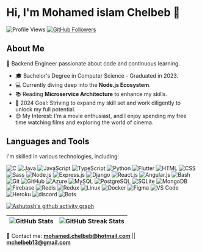 # Hi, I'm Mohamed islam Chelbeb 👋

![Profile Views](https://page-views.glitch.me/badge?page_id=mochelbeb.visitor-badge)
[![GitHub Followers](https://img.shields.io/github/followers/mochelbeb?label=Follow&style=social)](https://github.com/mochelbeb)

## About Me

🚀 Backend Engineer passionate about code and continuous learning.

- 🎓 Bachelor's Degree in Computer Science - Graduated in 2023.
- 💻 Currently diving deep into the **Node.js Ecosystem**.
- 📚 Reading **Microservice Architecture** to enhance my skills.
- 📆 2024 Goal: Striving to expand my skill set and work diligently to unlock my full potential.
- 😊 My Interest: I'm a movie enthusiast, and I enjoy spending my free time watching films and exploring the world of cinema.

## Languages and Tools

I'm skilled in various technologies, including:

![C](https://skillicons.dev/icons?i=c)
![Java](https://skillicons.dev/icons?i=java)
![JavaScript](https://skillicons.dev/icons?i=js) 
![TypeScript](https://skillicons.dev/icons?i=ts) 
![Python](https://skillicons.dev/icons?i=python)
![Flutter](https://skillicons.dev/icons?i=flutter) 
![HTML](https://skillicons.dev/icons?i=html) 
![CSS](https://skillicons.dev/icons?i=css) 
![Sass](https://skillicons.dev/icons?i=sass) 
![Node.js](https://skillicons.dev/icons?i=nodejs) 
![Express.js](https://skillicons.dev/icons?i=express) 
![Django](https://skillicons.dev/icons?i=django)
![React.js](https://skillicons.dev/icons?i=react)
![Angular.js](https://skillicons.dev/icons?i=angular)
![Bash](https://skillicons.dev/icons?i=bash) 
![Git](https://skillicons.dev/icons?i=git) 
![GitHub](https://skillicons.dev/icons?i=github)
![Azure](https://skillicons.dev/icons?i=azure)
![MySQL](https://skillicons.dev/icons?i=mysql) 
![PostgreSQL](https://skillicons.dev/icons?i=postgresql) 
![SQLite](https://skillicons.dev/icons?i=sqlite) 
![MongoDB](https://skillicons.dev/icons?i=mongodb)
![Firebase](https://skillicons.dev/icons?i=firebase)
![Redis](https://skillicons.dev/icons?i=redis) 
![Redux](https://skillicons.dev/icons?i=redux) 
![Linux](https://skillicons.dev/icons?i=linux) 
![Docker](https://skillicons.dev/icons?i=docker)
![Figma](https://skillicons.dev/icons?i=figma) 
![VS Code](https://skillicons.dev/icons?i=vscode) 
![Heroku](https://skillicons.dev/icons?i=heroku)
![discord](https://skillicons.dev/icons?i=discord)
![Bots](https://skillicons.dev/icons?i=bots)


[![Ashutosh's github activity graph](https://github-readme-activity-graph.vercel.app/graph?username=mochelbeb&theme=vue)](https://github.com/ashutosh00710/github-readme-activity-graph)

| ![GitHub Stats](https://github-readme-stats.vercel.app/api?username=mochelbeb&title_color=fa595f&bg_color=dcf0f3) | ![GitHub Streak Stats](https://github-readme-streak-stats.herokuapp.com/?user=mochelbeb&background=dcf0f3&ring=fa595f&currStreakLabel=4b1a1c) |
| --- | --- |

📧 Contact me: **mohamed.chelbeb@hotmail.com** || **mchelbeb13@gmail.com**
